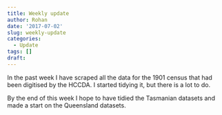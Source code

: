 ```yaml
---
title: Weekly update
author: Rohan
date: '2017-07-02'
slug: weekly-update
categories:
  - Update
tags: []
draft: 
---
```


In the past week I have scraped all the data for the 1901 census that had been digitised by the HCCDA. I started tidying it, but there is a lot to do.

By the end of this week I hope to have tidied the Tasmanian datasets and made a start on the Queensland datasets.
